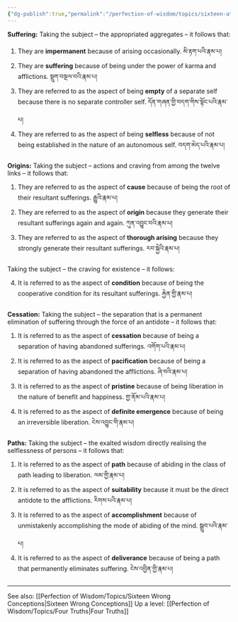 ```yaml
---
{"dg-publish":true,"permalink":"/perfection-of-wisdom/topics/sixteen-attributes-of-the-four-truths/"}
---
```


**Suffering:** Taking the subject – the appropriated aggregates – it follows that:
1. They are **impermanent** because of arising occasionally. མི་རྟག་པའི་རྣམ་པ།
2. They are **suffering** because of being under the power of karma and afflictions. སྡུག་བསྔལ་བའི་རྣམ་པ།
3. They are referred to as the aspect of being **empty** of a separate self because there is no separate controller self. དོན་གཞན་གྱི་བདག་གིས་སྟོང་པའི་རྣམ་པ།
4. They are referred to as the aspect of being **selfless** because of not being established in the nature of an autonomous self. བདག་མེད་པའི་རྣམ་པ།

**Origins:** Taking the subject – actions and craving from among the twelve links – it follows that:
1. They are referred to as the aspect of **cause** because of being the root of their resultant sufferings. 
   རྒྱུའི་རྣམ་པ།
2. They are referred to as the aspect of **origin** because they generate their resultant sufferings again and again. ཀུན་འབྱུང་བའི་རྣམ་པ།
3. They are referred to as the aspect of **thorough arising** because they strongly generate their resultant sufferings. རབ་སྐྱེའི་རྣམ་པ།

Taking the subject – the craving for existence – it follows:

4. It is referred to as the aspect of **condition** because of being the cooperative condition for its resultant sufferings. རྐྱེན་གྱི་རྣམ་པ།

**Cessation:** Taking the subject – the separation that is a permanent elimination of suffering through the force of an antidote – it follows that:
1. It is referred to as the aspect of **cessation** because of being a separation of having abandoned sufferings. འགོག་པའི་རྣམ་པ།
2. It is referred to as the aspect of **pacification** because of being a separation of having abandoned the afflictions. ཞི་བའི་རྣམ་པ།
3. It is referred to as the aspect of **pristine** because of being liberation in the nature of benefit and happiness. གྱ་ནོམ་པའི་རྣམ་པ།
4. It is referred to as the aspect of **definite emergence** because of being an irreversible liberation. 
   ངེས་འབྱུང་གི་རྣམ་པ།


**Paths:** Taking the subject – the exalted wisdom directly realising the selflessness of persons – it follows that:
1. It is referred to as the aspect of **path** because of abiding in the class of path leading to liberation. 
   ལམ་གྱི་རྣམ་པ།
2. It is referred to as the aspect of **suitability** because it must be the direct antidote to the afflictions. 
   རིགས་པའི་རྣམ་པ།
3. It is referred to as the aspect of **accomplishment** because of unmistakenly accomplishing the mode of abiding of the mind. སྒྲུབ་པའི་རྣམ་པ།
4. It is referred to as the aspect of **deliverance** because of being a path that permanently eliminates suffering. ངེས་འབྱིན་གྱི་རྣམ་པ།
---
See also: [[Perfection of Wisdom/Topics/Sixteen Wrong Conceptions\|Sixteen Wrong Conceptions]]
Up a level: [[Perfection of Wisdom/Topics/Four Truths\|Four Truths]]